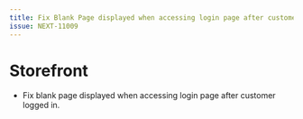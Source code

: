 ```yaml
---
title: Fix Blank Page displayed when accessing login page after customer logged in
issue: NEXT-11009
---
```

# Storefront
* Fix blank page displayed when accessing login page after customer logged in.
